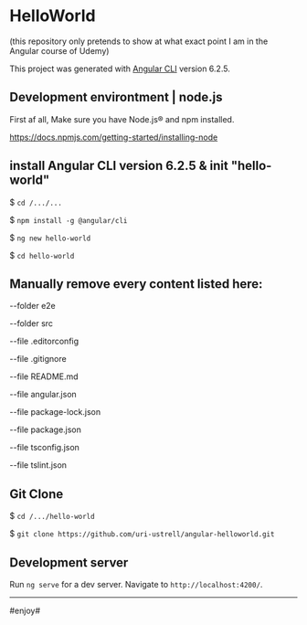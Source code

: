 # HelloWorld

(this repository only pretends to show at what exact point I am in the Angular course of Udemy)

This project was generated with [Angular CLI](https://github.com/angular/angular-cli) version 6.2.5.

## Development environtment | node.js

First af all, Make sure you have Node.js® and npm installed.

https://docs.npmjs.com/getting-started/installing-node

## install Angular CLI version 6.2.5 & init "hello-world"

$ `cd /.../...`

$ `npm install -g @angular/cli`

$ `ng new hello-world`

$ `cd hello-world`

## Manually remove every content listed here:
--folder   e2e

--folder   src	

--file     .editorconfig

--file     .gitignore	

--file     README.md	

--file     angular.json

--file     package-lock.json

--file     package.json

--file     tsconfig.json

--file     tslint.json


## Git Clone

$ `cd /.../hello-world`

$ `git clone https://github.com/uri-ustrell/angular-helloworld.git`

## Development server

Run `ng serve` for a dev server. Navigate to `http://localhost:4200/`.

------------------------------------

#enjoy#
